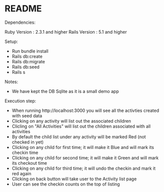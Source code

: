 # README
Dependencies:

Ruby Version : 2.3.1 and higher
Rails Version : 5.1 and higher

Setup:

- Run bundle install
- Rails db:create
- Rails db:migrate
- Rails db:seed
- Rails s

Notes:

* We have kept the DB Sqlite as it is a small demo app

Execution step:

* When running http://localhost:3000 you will see all the activties created with seed data
* Clicking on any activity will list out the associated children
* Clicling on "All Activities" will list out the children associated with all activities
* By default the child list under any activity will be marked Red (not checked in yet)
* Clicking on any child for first time; it will make it Blue and will mark its checkin time
* Clicking on any child for second time; it will make it Green and will mark its checkout time
* Clicking on any child for third time; it will undo the checkin and mark it red again
* Clicking on back button will take user to the Activity list page
* User can see the checkin counts on the top of listing